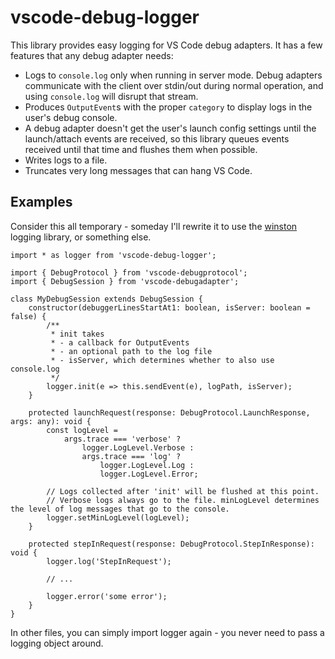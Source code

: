 # vscode-debug-logger

This library provides easy logging for VS Code debug adapters. It has a few features that any debug adapter needs:

* Logs to `console.log` only when running in server mode. Debug adapters communicate with the client over stdin/out during normal operation, and using `console.log` will disrupt that stream.
* Produces `OutputEvent`s with the proper `category` to display logs in the user's debug console.
* A debug adapter doesn't get the user's launch config settings until the launch/attach events are received, so this library queues events received until that time and flushes them when possible.
* Writes logs to a file.
* Truncates very long messages that can hang VS Code.


## Examples
Consider this all temporary - someday I'll rewrite it to use the [winston](https://github.com/winstonjs/winston) logging library, or something else.

```
import * as logger from 'vscode-debug-logger';

import { DebugProtocol } from 'vscode-debugprotocol';
import { DebugSession } from 'vscode-debugadapter';

class MyDebugSession extends DebugSession {
    constructor(debuggerLinesStartAt1: boolean, isServer: boolean = false) {
        /**
         * init takes
         * - a callback for OutputEvents
         * - an optional path to the log file
         * - isServer, which determines whether to also use console.log
         */
        logger.init(e => this.sendEvent(e), logPath, isServer);
    }

    protected launchRequest(response: DebugProtocol.LaunchResponse, args: any): void {
        const logLevel =
            args.trace === 'verbose' ?
                logger.LogLevel.Verbose :
                args.trace === 'log' ?
                    logger.LogLevel.Log :
                    logger.LogLevel.Error;

        // Logs collected after 'init' will be flushed at this point.
        // Verbose logs always go to the file. minLogLevel determines the level of log messages that go to the console.
        logger.setMinLogLevel(logLevel);
    }

    protected stepInRequest(response: DebugProtocol.StepInResponse): void {
        logger.log('StepInRequest');

        // ...

        logger.error('some error');
    }
}
```

In other files, you can simply import logger again - you never need to pass a logging object around.